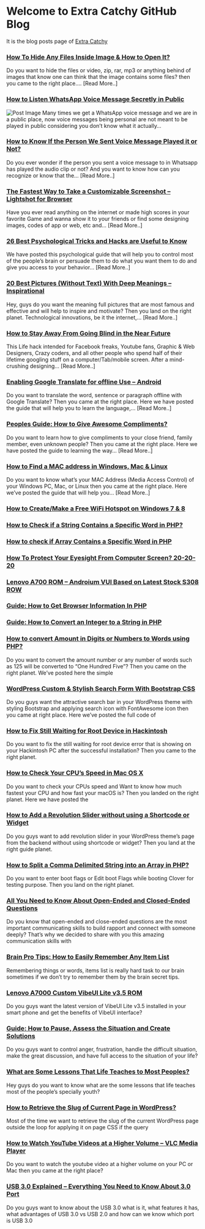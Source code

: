 # Welcome to Extra Catchy GitHub Blog
It is the blog posts page of [Extra Catchy](http://extracatchy.net)

### [How To Hide Any Files Inside Image & How to Open It?](http://extracatchy.net/hide-any-file-inside-an-image-and-open-it/)
Do you want to hide the files or video, zip, rar, mp3 or anything behind of images that know one can think that the image contains some files? then you came to the right place…. [Read More..]


### [How to Listen WhatsApp Voice Message Secretly in Public](http://extracatchy.net/listen-whatsapp-voice-message-public/)
![Post Image](http://extracatchy.net/wp-content/uploads/2017/04/listen-whatsapp-voice-message-secretly-in-public.png)
Many times we get a WhatsApp voice message and we are in a public place, now voice messages being personal are not meant to be played in public considering you don’t know what it actually…

### [How to Know If the Person We Sent Voice Message Played it or Not?](http://extracatchy.net/sent-whatsapp-voice-message-played-or-not/)
Do you ever wonder if the person you sent a voice message to in Whatsapp has played the audio clip or not? And you want to know how can you recognize or know that the… [Read More..]

### [The Fastest Way to Take a Customizable Screenshot – Lightshot for Browser](http://extracatchy.net/lightshot-browser-screenshot-tool/)
Have you ever read anything on the internet or made high scores in your favorite Game and wanna show it to your friends or find some designing images, codes of app or web, etc and… [Read More..]

### [26 Best Psychological Tricks and Hacks are Useful to Know](http://extracatchy.net/best-psychological-tricks-hacks-useful-to-know/)
We have posted this psychological guide that will help you to control most of the people’s brain or persuade them to do what you want them to do and give you access to your behavior… [Read More..]

### [20 Best Pictures (Without Text) With Deep Meanings – Inspirational](http://extracatchy.net/pictures-without-text-with-deep-meaning/)
Hey, guys do you want the meaning full pictures that are most famous and effective and will help to inspire and motivate? Then you land on the right planet. Technological innovations, be it the internet,… [Read More..]

### [How to Stay Away From Going Blind in the Near Future](http://extracatchy.net/how-to-prevent-blindness/)
This Life hack intended for Facebook freaks, Youtube fans, Graphic & Web Designers, Crazy coders, and all other people who spend half of their lifetime googling stuff on a computer/Tab/mobile screen. After a mind-crushing designing… [Read More..]

### [Enabling Google Translate for offline Use – Android](http://extracatchy.net/google-translate-offline/)
Do you want to translate the word, sentence or paragraph offline with Google Translate? Then you came at the right place. Here we have posted the guide that will help you to learn the language,… [Read More..]

### [Peoples Guide: How to Give Awesome Compliments?](http://extracatchy.net/how-to-give-awesome-compliments/)
Do you want to learn how to give compliments to your close friend, family member, even unknown people? Then you came at the right place. Here we have posted the guide to learning the way… [Read More..]

### [How to Find a MAC address in Windows, Mac & Linux](http://extracatchy.net/how-to-find-a-mac-address/)
Do you want to know what’s your MAC Address (Media Access Control) of your Windows PC, Mac, or Linux then you came at the right place. Here we’ve posted the guide that will help you… [Read More..]

### [How to Create/Make a Free WiFi Hotspot on Windows 7 & 8](http://extracatchy.net/create-wifi-hotspot-on-windows/)

### [How to Check if a String Contains a Specific Word in PHP?](http://extracatchy.net/check-if-string-contains-specific-word-in-php/)

### [How to check if Array Contains a Specific Word in PHP](http://extracatchy.net/check-if-array-contains-a-specific-word-in-php/)

### [How To Protect Your Eyesight From Computer Screen? 20-20-20](http://extracatchy.net/protect-your-eyesight-from-computer-screen/)

### [Lenovo A700 ROM – Androium VUI Based on Latest Stock S308 ROW](http://extracatchy.net/lenovo-a700-androium-vui-rom/)

### [Guide: How to Get Browser Information In PHP](http://extracatchy.net/get-browser-information-php/)

### [Guide: How to Convert an Integer to a String in PHP](http://extracatchy.net/convert-integer-to-string-php/)

### [How to convert Amount in Digits or Numbers to Words using PHP?](http://extracatchy.net/convert-amount-numbers-to-words-php/)
Do you want to convert the amount number or any number of words such as 125 will be converted to “One Hundred Five”? Then you came on the right planet. We’ve posted here the simple

### [WordPress Custom & Stylish Search Form With Bootstrap CSS](http://extracatchy.net/wordpress-search-form-bootstrap/)
Do you guys want the attractive search bar in your WordPress theme with styling Bootstrap and applying search icon with FontAwesome icon then you came at right place. Here we’ve posted the full code of

### [How to Fix Still Waiting for Root Device in Hackintosh](http://extracatchy.net/fix-still-waiting-for-root-device/)
Do you want to fix the still waiting for root device error that is showing on your Hackintosh PC after the successful installation? Then you came to the right planet.

### [How to Check Your CPU’s Speed in Mac OS X](http://extracatchy.net/check-your-cpus-speed-macos/)
Do you want to check your CPUs speed and Want to know how much fastest your CPU and how fast your macOS is? Then you landed on the right planet. Here we have posted the

### [How to Add a Revolution Slider without using a Shortcode or Widget](http://extracatchy.net/add-a-revolution-slider-without-using-a-shortcode-or-widget/)
Do you guys want to add revolution slider in your WordPress theme’s page from the backend without using shortcode or widget? Then you land at the right guide planet.

### [How to Split a Comma Delimited String into an Array in PHP?](http://extracatchy.net/split-comma-delimited-string-into-array-php/)
Do you want to enter boot flags or Edit boot Flags while booting Clover for testing purpose. Then you land on the right planet. 

### [All You Need to Know About Open-Ended and Closed-Ended Questions](http://extracatchy.net/open-ended-questions-and-closed-ended-questions/)
Do you know that open-ended and close-ended questions are the most important communicating skills to build rapport and connect with someone deeply? That’s why we decided to share with you this amazing communication skills with

### [Brain Pro Tips: How to Easily Remember Any Item List](http://extracatchy.net/how-to-easily-remember-any-item-list/)
Remembering things or words, items list is really hard task to our brain sometimes if we don’t try to remember them by the brain secret tips.

### [Lenovo A7000 Custom VibeUI Lite v3.5 ROM](http://extracatchy.net/lenovo-a7000-custom-vibeui-lite-rom/)
Do you guys want the latest version of VibeUI Lite v3.5 installed in your smart phone and get the benefits of VibeUI interface?

### [Guide: How to Pause, Assess the Situation and Create Solutions](http://extracatchy.net/how-to-pause-assess-the-situation-and-create-solutions/)
Do you guys want to control anger, frustration, handle the difficult situation, make the great discussion, and have full access to the situation of your life?

### [What are Some Lessons That Life Teaches to Most Peoples?](http://extracatchy.net/lessons-that-life-teaches-to-most-peoples/)
Hey guys do you want to know what are the some lessons that life teaches most of the people’s specially youth? 

### [How to Retrieve the Slug of Current Page in WordPress?](http://extracatchy.net/retrieve-the-slug-of-current-page-wordpress/)
Most of the time we want to retrieve the slug of the current WordPress page outside the loop for applying it on page CSS if the query

### [How to Watch YouTube Videos at a Higher Volume – VLC Media Player](http://extracatchy.net/watch-youtube-videos-at-a-higher-volume/)
Do you want to watch the youtube video at a higher volume on your PC or Mac then you came at the right place?

### [USB 3.0 Explained – Everything You Need to Know About 3.0 Port](http://extracatchy.net/usb-3-0-explained/)
Do you guys want to know about the USB 3.0 what is it, what features it has, what advantages of USB 3.0 vs USB 2.0 and how can we know which port is USB 3.0


